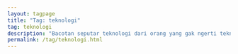 ```yaml
---
layout: tagpage
title: "Tag: teknologi"
tag: teknologi
description: "Bacotan seputar teknologi dari orang yang gak ngerti teknologi, apalagi koding - koding"
permalink: /tag/teknologi.html
---
```


